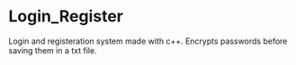 # Login_Register
Login and registeration system made with c++. Encrypts passwords before saving them in a txt file.
